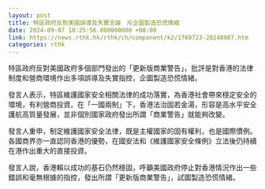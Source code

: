 ```yaml
---
layout: post
title: 特區政府反對美國誤導及失實言論　斥企圖製造恐慌情緒
date: 2024-09-07 18:25:56.000000000 +08:00
link: https://news.rthk.hk/rthk/ch/component/k2/1769723-20240907.htm
categories: rthk
---
```


特區政府反對美國政府多個部門發出的「更新版商業警告」，批評是對香港的法律制度和營商環境作出多項誤導及失實指控，企圖製造恐慌情緒。

發言人表示，特區維護國家安全相關法律的成功落實，為香港社會帶來穩定安全的環境，有利營商投資。在「一國兩制」下，香港法治固若金湯，形容是高水平安全護航高質量發展，並非個別國家政府發出所謂「商業警告」就能夠改變。

發言人重申，制定維護國家安全法律，既是主權國家的固有權利，也是國際慣例。各國商界亦一直認同香港的優勢，在國安法和《維護國家安全條例》立法後仍持續在港作出重大的直接投資。

發言人說，香港賴以成功的基石仍然穩固，呼籲美國政府停止對香港情況作出一些錯誤和毫無根據的指控，發出所謂「更新版商業警告」，試圖製造恐慌情緒。
